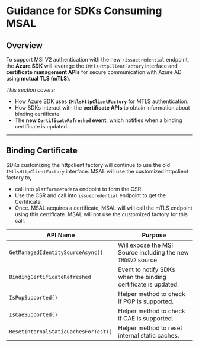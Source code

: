 # Guidance for SDKs Consuming MSAL

## Overview

To support MSI V2 authentication with the new `/issuecredential` endpoint, the **Azure SDK** will leverage the `IMtlsHttpClientFactory` interface and **certificate management APIs** for secure communication with Azure AD using **mutual TLS (mTLS)**.

_This section covers:_
- How Azure SDK uses **`IMtlsHttpClientFactory`** for MTLS authentication.
- How SDKs interact with the **certificate APIs** to obtain information about binding certificate.
- The **new `CertificateRefreshed` event**, which notifies when a binding certificate is updated.

---

## **Binding Certificate**

SDKs customizing the httpclient factory will continue to use the old `IMtlsHttpClientFactory` interface. MSAL will use the customized httpclient factory to, 

- call into `platformmetadata` endpoint to form the CSR.
- Use the CSR and call into `issuecredential` endpoint to get the Certificate.
- Once. MSAL acquires a certificate, MSAL will will call the mTLS endpoint using this certificate. MSAL will not use the customized factory for this call. 

| API Name                             | Purpose                                                                            |
|--------------------------------------|------------------------------------------------------------------------------------|
| `GetManagedIdentitySourceAsync()`    | Will expose the MSI Source including the new `IMDSV2` source                       |
| `BindingCertificateRefreshed`        | Event to notify SDKs when the binding certificate is updated.                      |
| `IsPopSupported()`                   | Helper method to check if POP is supported.                                        |
| `IsCaeSupported()`                   | Helper method to check if CAE is supported.                                        |
| `ResetInternalStaticCachesForTest()` | Helper method to reset internal static caches.                                     |



